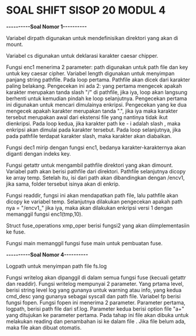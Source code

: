 # **SOAL SHIFT SISOP 20 MODUL 4**

**----------Soal Nomor 1----------**

Variabel dirpath digunakan untuk mendefinisikan direktori yang akan di mount.

Variabel cs digunakan untuk deklarasi karakter caesar chipper.

Fungsi enc1 menerima 2 parameter: path digunakan untuk path file dan key untuk key caesar cipher. Variabel length digunakan untuk menyimpan panjang string pathfile. Pada loop pertama. Pathfile akan dicek dari karakter paling belakang. Pengecekan ini ada 2: yang pertama mengecek apakah karakter merupakan tanda slash "/" di pathfile, jika iya, loop akan langsung berhenti untuk kemudian pindah ke loop selanjutnya. Pengecekan pertama ini digunakan untuk mencari dimulainya enkripsi. Pengecekan yang ke dua mengecek apakah karakter merupakan tanda ".", jika iya maka karakter tersebut merupakan awal dari ekstensi file yang nantinya tidak ikut dienkripsi. Pada loop kedua, jika karakter path ke - i adalah slash , maka enkripsi akan dimulai pada karakter tersebut. Pada loop selanjutnya, jika pada pathfile terdapat karakter slash, maka karakter akan diabaikan.

Fungsi dec1 mirip dengan fungsi enc1, bedanya karakter-karakternya akan diganti dengan indeks key.

Fungsi getattr untuk mengambil pathfile direktori yang akan dimount. Variabel path akan berisi pathfile dari direktori. Pathfile selanjutnya dicopy ke array temp. Setelah itu, isi dari path akan dibandingkan dengan /encv1, jika sama, folder tersebut isinya akan di enkrip.

Fungsi readdir, fungsi ini akan mendapatkan path file, lalu pathfile akan dicopy ke variabel temp. Selanjutnya dilakukan pengecekan apakah path nya = "/encv1_" jika iya, maka akan dilakukan enkripsi versi 1 dengan memanggil fungsi enc1(tmp,10).

Struct fuse_operations xmp_oper berisi fungsi2 yang akan diimplementasiin ke fuse.

Fungsi main memanggil fungsi fuse main untuk pembuatan fuse.


**----------Soal Nomor 4----------**

Logpath untuk menyimpan path file fs.log

Fungsi writelog akan dipanggil di dalam semua fungsi fuse (kecuali getattr dan readdir). Fungsi writelog mempunyai 2 parameter. Yang prtama level, berisi string level log yang gunanya untuk warning atau info, yang kedua cmd_desc yang gunanya sebagai syscall dan path file. Variabel fp berisi fungsi fopen. Fungsi fopen ini menerima 2 parameter. Parameter pertama, logpath, berisi path file dari sf.log. Parameter kedua berisi option file "a+" yang ditujukan ke parameter pertama. Pada tahap ini file akan dibuka untuk melakukan reading dan penambahan isi ke dalam file . Jika file belum ada, maka file akan dibuat otomatis.

